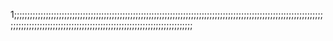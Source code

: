 1;;;;;;;;;;;;;;;;;;;;;;;;;;;;;;;;;;;;;;;;;;;;;;;;;;;;;;;;;;;;;;;;;;;;;;;;;;;;;;;;;;;;;;;;;;;;;;;;;;;;;;;;;;;;;;;;;;;;;;;;;;;;;;;;;;;;;;;;;;;;;;;;;;;;;;;;;;;;;;;;;;;;;;;;;;;;;;;;;;;;;;;;;;
